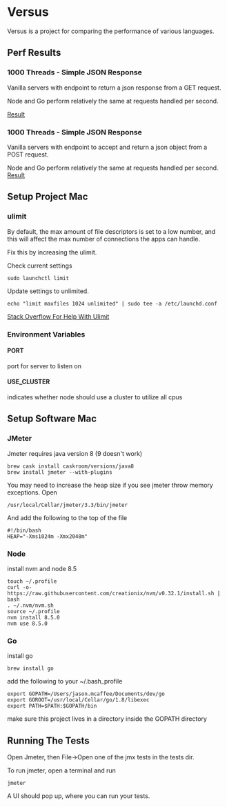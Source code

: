 # Versus
Versus is a project for comparing the performance of various languages.

## Perf Results

### 1000 Threads - Simple JSON Response
Vanilla servers with endpoint to return a json response from a GET request.

Node and Go perform relatively the same at requests handled per second.

[Result](/tests/jmeter-results/simple-json-response/result.md)

### 1000 Threads - Simple JSON Response
Vanilla servers with endpoint to accept and return a json object from a POST request.

Node and Go perform relatively the same at requests handled per second.
[Result](/tests/jmeter-results/accept-and-return-json/result.md)

## Setup Project Mac
### ulimit
By default, the max amount of file descriptors is set to a low number, and this will affect the max number of connections the apps can handle.

Fix this by increasing the ulimit.

Check current settings
```
sudo launchctl limit
```

Update settings to unlimited.
```
echo "limit maxfiles 1024 unlimited" | sudo tee -a /etc/launchd.conf
```

[Stack Overflow For Help With Ulimit](https://superuser.com/questions/302754/increase-the-maximum-number-of-open-file-descriptors-in-snow-leopard)
### Environment Variables
#### PORT
port for server to listen on
#### USE_CLUSTER
indicates whether node should use a cluster to utilize all cpus

## Setup Software Mac
### JMeter
Jmeter requires java version 8 (9 doesn't work)
```
brew cask install caskroom/versions/java8
brew install jmeter --with-plugins
```
You may need to increase the heap size if you see jmeter throw memory exceptions.
Open
```
/usr/local/Cellar/jmeter/3.3/bin/jmeter
```
And add the following to the top of the file
```
#!/bin/bash
HEAP="-Xms1024m -Xmx2048m"
```
### Node
install nvm and node 8.5

```
touch ~/.profile
curl -o- https://raw.githubusercontent.com/creationix/nvm/v0.32.1/install.sh | bash
. ~/.nvm/nvm.sh
source ~/.profile
nvm install 8.5.0
nvm use 8.5.0
```

### Go
install go
```
brew install go
```

add the following to your ~/.bash_profile
```
export GOPATH=/Users/jason.mcaffee/Documents/dev/go
export GOROOT=/usr/local/Cellar/go/1.8/libexec
export PATH=$PATH:$GOPATH/bin
```

make sure this project lives in a directory inside the GOPATH directory

## Running The Tests
Open Jmeter, then File->Open one of the jmx tests in the tests dir.

To run jmeter, open a terminal and run
```
jmeter
```

A UI should pop up, where you can run your tests.


